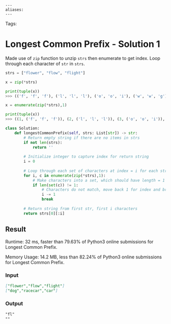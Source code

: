 ```
---
aliases:
---
```

Tags: 

# Longest Common Prefix - Solution 1
Made use of `zip` function to unzip `strs` then enumerate to get index. Loop through each character of `str` in `strs`.

```python
strs = ["flower", "flow", "flight"]

x = zip(*strs)

print(tuple(x))
>>> (('f', 'f', 'f'), ('l', 'l', 'l'), ('o', 'o', 'i'), ('w', 'w', 'g'))

x = enumerate(zip(*strs),1)

print(tuple(x))
>>> ((1, ('f', 'f', 'f')), (2, ('l', 'l', 'l')), (3, ('o', 'o', 'i')), (4, ('w', 'w', 'g')))
```

```python
class Solution:
    def longestCommonPrefix(self, strs: List[str]) -> str:
		# Return empty string if there are no items in strs
        if not len(strs):
            return ''
			
        # Initialize integer to capture index for return string
        i = 0
        
		# Loop through each set of characters at index = i for each str in strs
        for i, c in enumerate(zip(*strs),1):
			# Make characters into a set, which should have length = 1 if all characters match
            if len(set(c)) != 1:
				# Characters do not match, move back 1 for index and break out of loop
                i -= 1
                break
        
		# Return string from first str, first i characters
        return strs[0][:i]
```

## Result
Runtime: 32 ms, faster than 79.63% of Python3 online submissions for Longest Common Prefix.

Memory Usage: 14.2 MB, less than 82.24% of Python3 online submissions for Longest Common Prefix.

### Input
```md
["flower","flow","flight"]  
["dog","racecar","car"]
```

### Output
```md
"fl"  
""
```